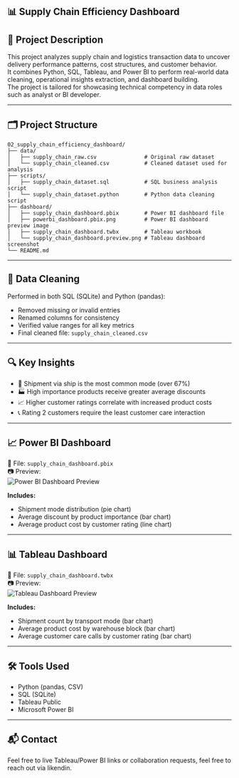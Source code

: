 
## 📊 Supply Chain Efficiency Dashboard

## 📌 Project Description

This project analyzes supply chain and logistics transaction data to uncover delivery performance patterns, cost structures, and customer behavior.  
It combines Python, SQL, Tableau, and Power BI to perform real-world data cleaning, operational insights extraction, and dashboard building.  
The project is tailored for showcasing technical competency in data roles such as analyst or BI developer.

---

## 🗂️ Project Structure

```
02_supply_chain_efficiency_dashboard/
├── data/
│   ├── supply_chain_raw.csv               # Original raw dataset
│   └── supply_chain_cleaned.csv           # Cleaned dataset used for analysis
├── scripts/
│   ├── supply_chain_dataset.sql           # SQL business analysis script
│   └── supply_chain_dataset.python        # Python data cleaning script
├── dashboard/
│   ├── supply_chain_dashboard.pbix        # Power BI dashboard file
│   ├── powerbi_dashboard.pbix.png         # Power BI dashboard preview image
│   ├── supply_chain_dashboard.twbx        # Tableau workbook
│   └── supply_chain_dashboard.preview.png # Tableau dashboard screenshot
└── README.md
```

---

## 🧹 Data Cleaning

Performed in both SQL (SQLite) and Python (pandas):

- Removed missing or invalid entries
- Renamed columns for consistency
- Verified value ranges for all key metrics
- Final cleaned file: `supply_chain_cleaned.csv`

---

## 🔍 Key Insights

- 🚚 Shipment via ship is the most common mode (over 67%)
- 🏭 High importance products receive greater average discounts
- 📈 Higher customer ratings correlate with increased product costs
- 📞 Rating 2 customers require the least customer care interaction

---

## 📈 Power BI Dashboard

📁 File: `supply_chain_dashboard.pbix`  
📷 Preview:  
![Power BI Dashboard Preview](dashboard/powerbi_dashboard.pbix.png)

**Includes:**

- Shipment mode distribution (pie chart)
- Average discount by product importance (bar chart)
- Average product cost by customer rating (line chart)

---

## 📊 Tableau Dashboard

📁 File: `supply_chain_dashboard.twbx`  
📷 Preview:  
![Tableau Dashboard Preview](dashboard/supply_chain_dashboard.preview.png)

**Includes:**

- Shipment count by transport mode (bar chart)
- Average product cost by warehouse block (bar chart)
- Average customer care calls by customer rating (bar chart)

---

## 🛠️ Tools Used

- Python (pandas, CSV)
- SQL (SQLite)
- Tableau Public
- Microsoft Power BI

---

## 📬 Contact

Feel free to live Tableau/Power BI links or collaboration requests, feel free to reach out via likendin.
